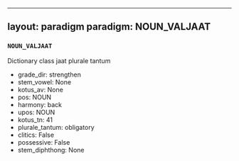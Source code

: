 
---
layout: paradigm
paradigm: NOUN_VALJAAT
---
### ` NOUN_VALJAAT `

Dictionary class jaat plurale tantum
* grade_dir: strengthen
* stem_vowel: None
* kotus_av: None
* pos: NOUN
* harmony: back
* upos: NOUN
* kotus_tn: 41
* plurale_tantum: obligatory
* clitics: False
* possessive: False
* stem_diphthong: None
